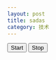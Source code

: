 ```yaml
---
layout: post
title: sadas
category: 技术
---
```

<div onload="alert('asdasd')">
	<canvas id="canvas_source" width=200 height=200></canvas>
	<canvas id="canvas_evolve" width=200 height=200></canvas>
	<input type="button" value="Start" onclick="start()" />
	<input type="button" value="Stop" onclick="stop()" />
<div>